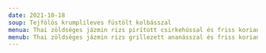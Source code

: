 ```yaml
---
date: 2021-10-18
soup: Tejfölös krumplileves füstölt kolbásszal
menua: Thai zöldséges jázmin rizs pirított csirkehússal és friss korianderrel
menub: Thai zöldséges jázmin rizs grillezett ananásszal és friss korianderrel
---
```

